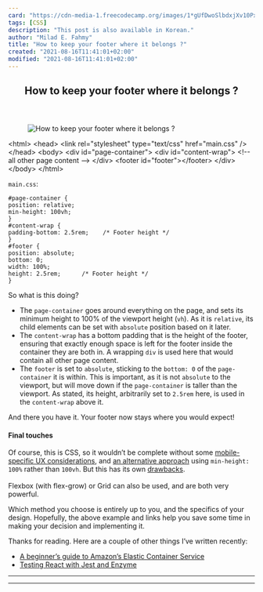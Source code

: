 ```yaml
---
card: "https://cdn-media-1.freecodecamp.org/images/1*gUfDwoSlbdxjXv10Pxnxtw.png"
tags: [CSS]
description: "This post is also available in Korean."
author: "Milad E. Fahmy"
title: "How to keep your footer where it belongs ?"
created: "2021-08-16T11:41:01+02:00"
modified: "2021-08-16T11:41:01+02:00"
---
```

<div class="site-wrapper">
<main id="site-main" class="site-main outer">
<div class="inner">
<article class="post-full post tag-css tag-technology tag-web-development tag-html tag-programming ">
<header class="post-full-header">
<h1 class="post-full-title">How to keep your footer where it belongs ?</h1>
</header>
<figure class="post-full-image">
<picture>
<source media="(max-width: 700px)" sizes="1px" srcset="data:image/gif;base64,R0lGODlhAQABAIAAAAAAAP///yH5BAEAAAAALAAAAAABAAEAAAIBRAA7 1w">
<source media="(min-width: 701px)" sizes="(max-width: 800px) 400px,
(max-width: 1170px) 700px,
1400px" srcset="https://cdn-media-1.freecodecamp.org/images/1*gUfDwoSlbdxjXv10Pxnxtw.png 300w,
https://cdn-media-1.freecodecamp.org/images/1*gUfDwoSlbdxjXv10Pxnxtw.png 600w,
https://cdn-media-1.freecodecamp.org/images/1*gUfDwoSlbdxjXv10Pxnxtw.png 1000w,
https://cdn-media-1.freecodecamp.org/images/1*gUfDwoSlbdxjXv10Pxnxtw.png 2000w">
<img onerror="this.style.display='none'" src="https://cdn-media-1.freecodecamp.org/images/1*gUfDwoSlbdxjXv10Pxnxtw.png" alt="How to keep your footer where it belongs ?">
</picture>
</figure>
<section class="post-full-content">
<div class="post-content">
&lt;html&gt;
&lt;head&gt;
&lt;link rel="stylesheet" type="text/css" href="main.css" /&gt;
&lt;/head&gt;
&lt;body&gt;
&lt;div id="page-container"&gt;
&lt;div id="content-wrap"&gt;
&lt;!-- all other page content --&gt;
&lt;/div&gt;
&lt;footer id="footer"&gt;&lt;/footer&gt;
&lt;/div&gt;
&lt;/body&gt;
&lt;/html&gt;</code></pre><p><code>main.css</code>:</p><pre><code class="language-css">#page-container {
position: relative;
min-height: 100vh;
}
#content-wrap {
padding-bottom: 2.5rem;    /* Footer height */
}
#footer {
position: absolute;
bottom: 0;
width: 100%;
height: 2.5rem;      /* Footer height */
}</code></pre><p>So what is this doing?</p><ul><li>The <code>page-container</code> goes around everything on the page, and sets its minimum height to 100% of the viewport height (<code>vh</code>). As it is <code>relative</code>, its child elements can be set with <code>absolute</code> position based on it later.</li><li>The <code>content-wrap</code> has a bottom padding that is the height of the footer, ensuring that exactly enough space is left for the footer inside the container they are both in. A wrapping <code>div</code> is used here that would contain all other page content.</li><li>The <code>footer</code> is set to <code>absolute</code>, sticking to the <code>bottom: 0</code> of the <code>page-container</code> it is within. This is important, as it is not <code>absolute</code> to the viewport, but will move down if the <code>page-container</code> is taller than the viewport. As stated, its height, arbitrarily set to <code>2.5rem</code> here, is used in the <code>content-wrap</code> above it.</li></ul><p>And there you have it. Your footer now stays where you would expect!</p><h4 id="final-touches">Final touches</h4><p>Of course, this is CSS, so it wouldn’t be complete without some <a href="https://nicolas-hoizey.com/2015/02/viewport-height-is-taller-than-the-visible-part-of-the-document-in-some-mobile-browsers.html" rel="noopener">mobile-specific UX considerations</a>, and <a href="https://matthewjamestaylor.com/blog/keeping-footers-at-the-bottom-of-the-page" rel="noopener">an alternative approach</a> using <code>min-height: 100%</code> rather than <code>100vh</code>. But this has its own <a href="https://stackoverflow.com/questions/6654958/make-body-have-100-of-the-browser-height/38908284#38908284" rel="noopener">drawbacks</a>.<br><br>Flexbox (with flex-grow) or Grid can also be used, and are both very powerful.</p><p>Which method you choose is entirely up to you, and the specifics of your design. Hopefully, the above example and links help you save some time in making your decision and implementing it.</p><p>Thanks for reading. Here are a couple of other things I’ve written recently:</p><ul><li><a href="https://medium.freecodecamp.org/amazon-ecs-terms-and-architecture-807d8c4960fd" rel="noopener">A beginner’s guide to Amazon’s Elastic Container Service</a></li><li><a href="https://medium.com/@dfrase/testing-react-with-jest-and-enzyme-20505fec4675" rel="noopener">Testing React with Jest and Enzyme</a></li></ul>
</div>
<hr>
<hr>
</section>
</article>
</div>
</main>
</div>
<!-- Google Tag Manager (noscript) -->
<!-- End Google Tag Manager (noscript) -->
